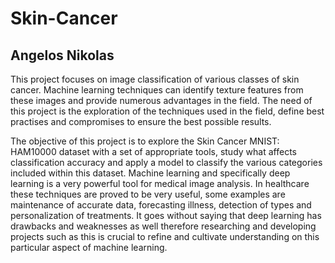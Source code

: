 # Skin-Cancer

## Angelos Nikolas

This project focuses on image classification of various classes of skin cancer. Machine learning techniques can
identify texture features from these images and provide numerous advantages in the field. The need of this
project is the exploration of the techniques used in the field, define best practises and compromises to ensure
the best possible results.

The objective of this project is to explore the Skin Cancer MNIST: HAM10000 dataset with a set of appropriate
tools, study what affects classification accuracy and apply a model to classify the various categories included
within this dataset. Machine learning and specifically deep learning is a very powerful tool for medical image
analysis. In healthcare these techniques are proved to be very useful, some examples are maintenance of
accurate data, forecasting illness, detection of types and personalization of treatments. It goes without saying
that deep learning has drawbacks and weaknesses as well therefore researching and developing projects such as
this is crucial to refine and cultivate understanding on this particular aspect of machine learning.
